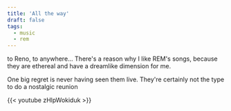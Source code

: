 ```yaml
---
title: 'All the way'
draft: false
tags:
  - music
  - rem
---
```



to Reno, to anywhere... There's a reason why I like REM's songs, because they are ethereal and have a dreamlike dimension for me.

One big regret is never having seen them live. They're certainly not the type to do a nostalgic reunion

{{< youtube zHlpWokiduk >}}
